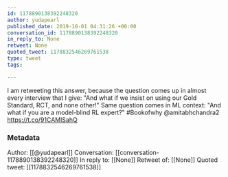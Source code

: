 ```yaml
---
id: 1178890138392248320
author: yudapearl
published_date: 2019-10-01 04:31:26 +00:00
conversation_id: 1178890138392248320
in_reply_to: None
retweet: None
quoted_tweet: 1178832546269761538
type: tweet
tags:

---
```


I am retweeting this answer, because the question comes up in almost every interview that I give: "And what if we insist on using our Gold Standard, RCT, and none other!" Same question comes in ML context: "And what if you are a model-blind RL expert?" #Bookofwhy @amitabhchandra2 https://t.co/91CAMlSahQ

### Metadata

Author: [[@yudapearl]]
Conversation: [[conversation-1178890138392248320]]
In reply to: [[None]]
Retweet of: [[None]]
Quoted tweet: [[1178832546269761538]]
